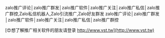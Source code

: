 zalo推广评论│zalo推广群发│zalo推广软件│zalo推广关注│zalo推广私信│zalo推广群控,Zalo私信机器人,Zalo引流推广,Zalo好友群发
zalo推广评论│zalo推广群发│zalo推广软件│zalo推广关注│zalo推广私信│zalo推广群控

[😍想了解推广相关软件的朋友请登录 http://www.vst.tw](http://www.vst.tw)



